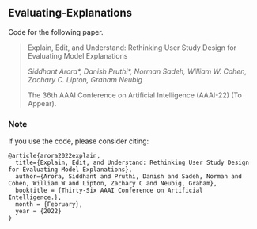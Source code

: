 ## Evaluating-Explanations


Code for the following paper. 

> Explain, Edit, and Understand: Rethinking User Study Design for Evaluating Model Explanations
> 
> *Siddhant Arora\*, Danish Pruthi\*, Norman Sadeh, William W. Cohen, Zachary C. Lipton, Graham Neubig*
> 
> The 36th AAAI Conference on Artificial Intelligence (AAAI-22) (To Appear).

### Note

If you use the code, please consider citing:

```
@article{arora2022explain,
  title={Explain, Edit, and Understand: Rethinking User Study Design for Evaluating Model Explanations},
  author={Arora, Siddhant and Pruthi, Danish and Sadeh, Norman and Cohen, William W and Lipton, Zachary C and Neubig, Graham},
  booktitle = {Thirty-Six AAAI Conference on Artificial Intelligence.},
  month = {February},
  year = {2022}
}
